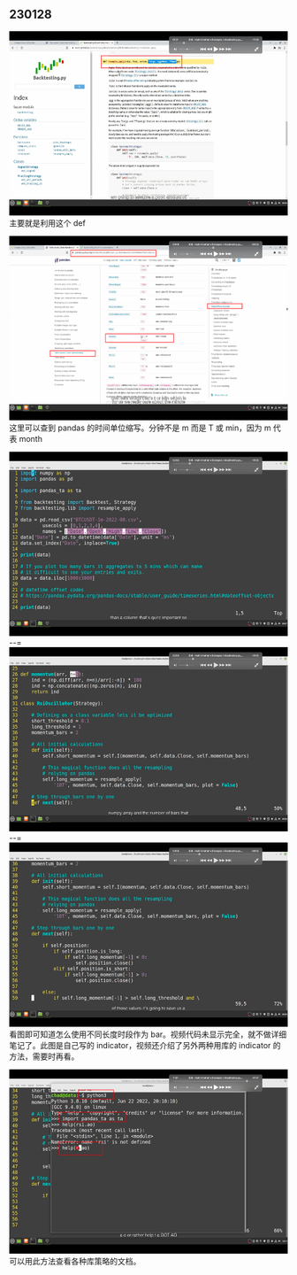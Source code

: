 ## 230128

<img src='./img/2023-01-28-13-53-53.png' height=333px></img>  
主要就是利用这个 def

<img src='./img/2023-01-28-14-05-46.png' height=333px></img>  
这里可以查到 pandas 的时间单位缩写。分钟不是 m 而是 T 或 min，因为 m 代表 month

<img src='./img/2023-01-28-21-55-05.png' height=333px></img>  
--=  
<img src='./img/2023-01-28-21-55-27.png' height=333px></img>  
--=  
<img src='./img/2023-01-28-21-55-46.png' height=333px></img>  
看图即可知道怎么使用不同长度时段作为 bar。视频代码未显示完全，就不做详细笔记了。此图是自己写的 indicator，视频还介绍了另外两种用库的 indicator 的方法，需要时再看。

<img src='./img/2023-01-28-21-59-35.png' height=333px></img>  
可以用此方法查看各种库策略的文档。
